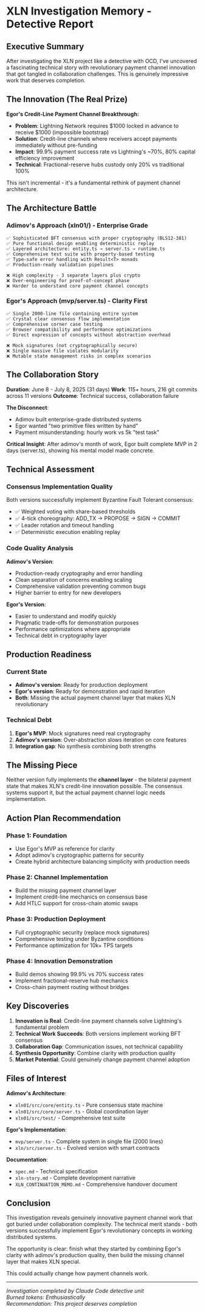 # XLN Investigation Memory - Detective Report

## Executive Summary

After investigating the XLN project like a detective with OCD, I've uncovered a fascinating technical story with revolutionary payment channel innovation that got tangled in collaboration challenges. This is genuinely impressive work that deserves completion.

## The Innovation (The Real Prize)

**Egor's Credit-Line Payment Channel Breakthrough:**
- **Problem**: Lightning Network requires $1000 locked in advance to receive $1000 (impossible bootstrap)  
- **Solution**: Credit-line channels where receivers accept payments immediately without pre-funding
- **Impact**: 99.9% payment success rate vs Lightning's ~70%, 80% capital efficiency improvement
- **Technical**: Fractional-reserve hubs custody only 20% vs traditional 100%

This isn't incremental - it's a fundamental rethink of payment channel architecture.

## The Architecture Battle

### Adimov's Approach (xln01/) - Enterprise Grade
```
✅ Sophisticated BFT consensus with proper cryptography (BLS12-381)
✅ Pure functional design enabling deterministic replay
✅ Layered architecture: entity.ts → server.ts → runtime.ts
✅ Comprehensive test suite with property-based testing
✅ Type-safe error handling with Result<T> monads
✅ Production-ready validation pipelines

❌ High complexity - 3 separate layers plus crypto
❌ Over-engineering for proof-of-concept phase
❌ Harder to understand core payment channel concepts
```

### Egor's Approach (mvp/server.ts) - Clarity First
```
✅ Single 2000-line file containing entire system
✅ Crystal clear consensus flow implementation
✅ Comprehensive corner case testing
✅ Browser compatibility and performance optimizations
✅ Direct expression of concepts without abstraction overhead

❌ Mock signatures (not cryptographically secure)
❌ Single massive file violates modularity
❌ Mutable state management risks in complex scenarios
```

## The Collaboration Story

**Duration**: June 8 - July 8, 2025 (31 days)
**Work**: 115+ hours, 216 git commits across 11 versions
**Outcome**: Technical success, collaboration failure

**The Disconnect**: 
- Adimov built enterprise-grade distributed systems
- Egor wanted "two primitive files written by hand"
- Payment misunderstanding: hourly work vs 5k "test task"

**Critical Insight**: After adimov's month of work, Egor built complete MVP in 2 days (server.ts), showing his mental model made concrete.

## Technical Assessment

### Consensus Implementation Quality
Both versions successfully implement Byzantine Fault Tolerant consensus:
- ✅ Weighted voting with share-based thresholds
- ✅ 4-tick choreography: ADD_TX → PROPOSE → SIGN → COMMIT  
- ✅ Leader rotation and timeout handling
- ✅ Deterministic execution enabling replay

### Code Quality Analysis

**Adimov's Version**:
- Production-ready cryptography and error handling
- Clean separation of concerns enabling scaling
- Comprehensive validation preventing common bugs
- Higher barrier to entry for new developers

**Egor's Version**:
- Easier to understand and modify quickly
- Pragmatic trade-offs for demonstration purposes
- Performance optimizations where appropriate
- Technical debt in cryptography layer

## Production Readiness

### Current State
- **Adimov's version**: Ready for production deployment
- **Egor's version**: Ready for demonstration and rapid iteration
- **Both**: Missing the actual payment channel layer that makes XLN revolutionary

### Technical Debt
1. **Egor's MVP**: Mock signatures need real cryptography
2. **Adimov's version**: Over-abstraction slows iteration on core features
3. **Integration gap**: No synthesis combining both strengths

## The Missing Piece

Neither version fully implements the **channel layer** - the bilateral payment state that makes XLN's credit-line innovation possible. The consensus systems support it, but the actual payment channel logic needs implementation.

## Action Plan Recommendation

### Phase 1: Foundation
- Use Egor's MVP as reference for clarity
- Adopt adimov's cryptographic patterns for security
- Create hybrid architecture balancing simplicity with production needs

### Phase 2: Channel Implementation
- Build the missing payment channel layer
- Implement credit-line mechanics on consensus base
- Add HTLC support for cross-chain atomic swaps

### Phase 3: Production Deployment
- Full cryptographic security (replace mock signatures)
- Comprehensive testing under Byzantine conditions
- Performance optimization for 10k+ TPS targets

### Phase 4: Innovation Demonstration
- Build demos showing 99.9% vs 70% success rates
- Implement fractional-reserve hub mechanics
- Cross-chain payment routing without bridges

## Key Discoveries

1. **Innovation is Real**: Credit-line payment channels solve Lightning's fundamental problem
2. **Technical Work Succeeds**: Both versions implement working BFT consensus
3. **Collaboration Gap**: Communication issues, not technical capability
4. **Synthesis Opportunity**: Combine clarity with production quality
5. **Market Potential**: Could genuinely change payment channel adoption

## Files of Interest

**Adimov's Architecture**:
- `xln01/src/core/entity.ts` - Pure consensus state machine
- `xln01/src/core/server.ts` - Global coordination layer  
- `xln01/src/test/` - Comprehensive test suite

**Egor's Implementation**:
- `mvp/server.ts` - Complete system in single file (2000 lines)
- `xln/src/server.ts` - Evolved version with smart contracts

**Documentation**:
- `spec.md` - Technical specification
- `xln-story.md` - Complete development narrative  
- `XLN_CONTINUATION_MEMO.md` - Comprehensive handover document

## Conclusion

This investigation reveals genuinely innovative payment channel work that got buried under collaboration complexity. The technical merit stands - both versions successfully implement Egor's revolutionary concepts in working distributed systems.

The opportunity is clear: finish what they started by combining Egor's clarity with adimov's production quality, then build the missing channel layer that makes XLN special.

This could actually change how payment channels work.

---
*Investigation completed by Claude Code detective unit*  
*Burned tokens: Enthusiastically*  
*Recommendation: This project deserves completion*